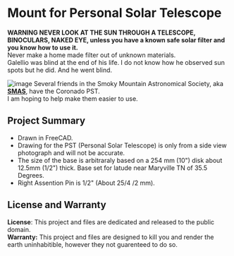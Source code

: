 # Mount for Personal Solar Telescope
**WARNING NEVER LOOK AT THE SUN THROUGH A TELESCOPE, BINOCULARS, NAKED EYE, unless you have a known safe solar filter and you know how to use it.**  
Never make a home made filter out of unknown materials.  
Galellio was blind at the end of his life. I do not know how he observed sun spots but he did. And he went blind.  

![image](https://github.com/ForrestErickson/PST_Mount/assets/5836181/cf366d21-d2a1-4c73-bfb5-dc7b96e22408)
Several friends in the Smoky Mountain Astronomical Society, aka **[SMAS](https://groups.io/g/smokymtnastro)**, have the Coronado PST.   
I am hoping to help make them easier to use.  

## Project Summary
* Drawn in FreeCAD.  
* Drawing for the PST (Personal Solar Telescope) is only from a side view photograph and will not be accurate.  
* The size of the base is arbitraraly based on a 254 mm (10") disk about 12.5mm (1/2") thick.  Base set for latude near Maryville TN of 35.5 Degrees.  
* Right Assention Pin is 1/2" (About 25/4 /2 mm).  


## License and Warranty
  **License**: This project and files are dedicated and released to the public domain.  
  **Warranty:** This project and files are designed to kill you and render the earth uninhabitible, however they not guarenteed to do so.

